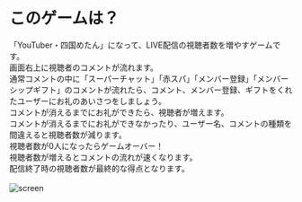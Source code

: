 # このゲームは？
「YouTuber・四国めたん」になって、LIVE配信の視聴者数を増やすゲームです。</br>
画面右上に視聴者のコメントが流れます。</br>
通常コメントの中に「スーパーチャット」「赤スパ」「メンバー登録」「メンバーシップギフト」のコメントが流れたら、コメント、メンバー登録、ギフトをくれたユーザーにお礼のあいさつをしましょう。</br>
コメントが消えるまでにお礼ができたら、視聴者が増えます。</br>
コメントが消えるまでにお礼ができなかったり、ユーザー名、コメントの種類を間違えると視聴者数が減ります。</br>
視聴者数が0人になったらゲームオーバー！</br>
視聴者数が増えるとコメントの流れが速くなります。</br>
配信終了時の視聴者数が最終的な得点となります。</br>
</br>
![screen](https://github.com/user-attachments/assets/cbea8824-6f4d-4a89-9816-3601b538a1be)
